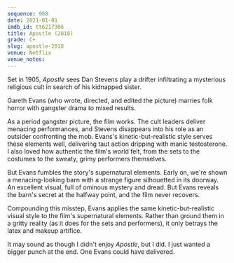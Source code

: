 ```yaml
---
sequence: 968
date: 2021-01-01
imdb_id: tt6217306
title: Apostle (2018)
grade: C+
slug: apostle-2018
venue: Netflix
venue_notes:
---
```


Set in 1905, _Apostle_ sees Dan Stevens play a drifter infiltrating a mysterious religious cult in search of his kidnapped sister.

<!-- end -->

Gareth Evans (who wrote, directed, and edited the picture) marries folk horror with gangster drama to mixed results.

As a period gangster picture, the film works. The cult leaders deliver menacing performances, and Stevens disappears into his role as an outsider confronting the mob. Evans's kinetic-but-realistic style serves these elements well, delivering taut action dripping with manic testosterone. I also loved how authentic the film's world felt, from the sets to the costumes to the sweaty, grimy performers themselves.

But Evans fumbles the story's supernatural elements. Early on, we're shown a menacing-looking barn with a strange figure silhouetted in its doorway. An excellent visual, full of ominous mystery and dread. But Evans reveals the barn's secret at the halfway point, and the film never recovers.

Compounding this misstep, Evans applies the same kinetic-but-realistic visual style to the film's supernatural elements. Rather than ground them in a gritty reality (as it does for the sets and performers), it only betrays the latex and makeup artifice.

It may sound as though I didn't enjoy _Apostle_, but I did. I just wanted a bigger punch at the end. One Evans could have delivered.